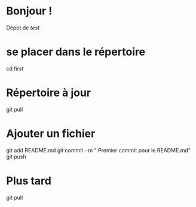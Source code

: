 # Bonjour !

Dépot de *test*

# se placer dans le répertoire
cd first

# Répertoire à jour
git pull

# Ajouter un fichier
git add README.md
git commit −m " Premier commit pour le README.md"
git push

# Plus tard
git pull
